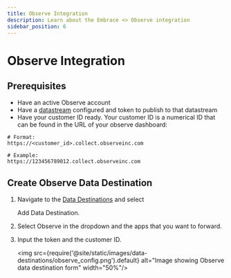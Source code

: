 ```yaml
---
title: Observe Integration
description: Learn about the Embrace <> Observe integration
sidebar_position: 6
---
```


# Observe Integration

## Prerequisites

- Have an active Observe account
- Have a [datastream](https://docs.observeinc.com/en/latest/content/data-ingestion/datastreams.html) configured and token to publish to that datastream
- Have your customer ID ready. Your customer ID is a numerical ID that can be found in the URL of your observe dashboard:

```shell
# Format:
https://<customer_id>.collect.observeinc.com

# Example:
https://123456789012.collect.observeinc.com
```

## Create Observe Data Destination

1. Navigate to the [Data Destinations](https://dash.embrace.io/settings/organization/integrations/data_destinations) and select

   Add Data Destination.

2. Select Observe in the dropdown and the apps that you want to forward.
3. Input the token and the customer ID.

   <img src={require('@site/static/images/data-destinations/observe_config.png').default} alt="Image showing Observe data destination form" width="50%"/>
